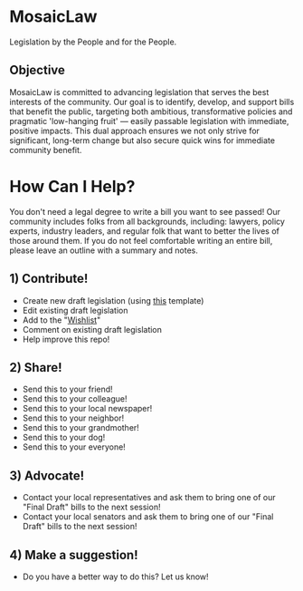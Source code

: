 # MosaicLaw
Legislation by the People and for the People.

## Objective
MosaicLaw is committed to advancing legislation that serves the best interests of the community. Our goal is to identify, develop, and support bills that benefit the public, targeting both ambitious, transformative policies and pragmatic 'low-hanging fruit' — easily passable legislation with immediate, positive impacts. This dual approach ensures we not only strive for significant, long-term change but also secure quick wins for immediate community benefit.

# How Can I Help?
You don't need a legal degree to write a bill you want to see passed! Our community includes folks from all backgrounds, including: lawyers, policy experts, industry leaders, and regular folk that want to better the lives of those around them. If you do not feel comfortable writing an entire bill, please leave an outline with a summary and notes. 

## 1) Contribute!
* Create new draft legislation (using [this](/Examples/README.md) template)
* Edit existing draft legislation
* Add to the "[Wishlist](/Top%20Issues/Wishlist.txt)"
* Comment on existing draft legislation
* Help improve this repo!

## 2) Share!
* Send this to your friend!
* Send this to your colleague!
* Send this to your local newspaper!
* Send this to your neighbor!
* Send this to your grandmother!
* Send this to your dog!
* Send this to your everyone!

## 3) Advocate!
* Contact your local representatives and ask them to bring one of our "Final Draft" bills to the next session!
* Contact your local senators and ask them to bring one of our "Final Draft" bills to the next session!

## 4) Make a suggestion!
* Do you have a better way to do this? Let us know!

<br>
